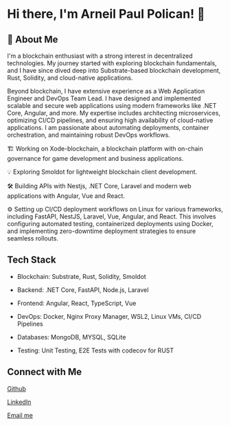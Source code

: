 # Hi there, I'm Arneil Paul Polican! 👋

## :rocket: About Me
I'm a blockchain enthusiast with a strong interest in decentralized technologies. My journey started with exploring blockchain fundamentals, and I have since dived deep into Substrate-based blockchain development, Rust, Solidity, and cloud-native applications. 

Beyond blockchain, I have extensive experience as a Web Application Engineer and DevOps Team Lead. I have designed and implemented scalable and secure web applications using modern frameworks like .NET Core, Angular, and more. My expertise includes architecting microservices, optimizing CI/CD pipelines, and ensuring high availability of cloud-native applications. I am passionate about automating deployments, container orchestration, and maintaining robust DevOps workflows.

🏗️ Working on Xode-blockchain, a blockchain platform with on-chain governance for game development and business applications.

💡 Exploring Smoldot for lightweight blockchain client development.

🛠️ Building APIs with Nestjs, .NET Core, Laravel and modern web applications with Angular, Vue and React.

⚙️ Setting up CI/CD deployment workflows on Linux for various frameworks, including FastAPI, NestJS, Laravel, Vue, Angular, and React. This involves configuring automated testing, containerized deployments using Docker, and implementing zero-downtime deployment strategies to ensure seamless rollouts.


##  Tech Stack


- Blockchain: Substrate, Rust, Solidity, Smoldot

- Backend: .NET Core, FastAPI, Node.js, Laravel

- Frontend: Angular, React, TypeScript, Vue

- DevOps: Docker, Nginx Proxy Manager, WSL2, Linux VMs, CI/CD Pipelines

- Databases: MongoDB, MYSQL, SQLite

- Testing: Unit Testing, E2E Tests with codecov for RUST

## Connect with Me

[Github](https://github.com/ArneilPaulPolican )

[LinkedIn](https://www.linkedin.com/in/arneilpaulpolican/)

[Email me](mailto:policanarneilpaul@gmail.com)
